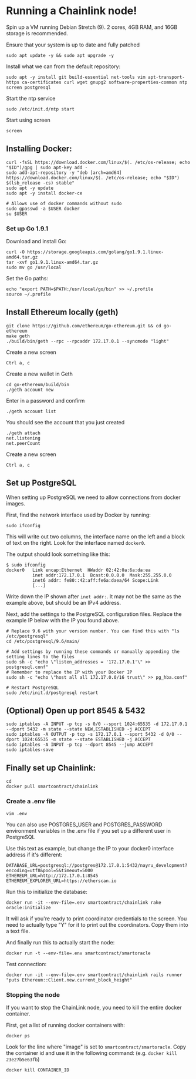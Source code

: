 # Running a Chainlink node!

Spin up a VM running Debian Stretch (9). 2 cores, 4GB RAM, and 16GB storage is recommended.

Ensure that your system is up to date and fully patched

```script
sudo apt update -y && sudo apt upgrade -y
```

Install what we can from the default repository:

```shell
sudo apt -y install git build-essential net-tools vim apt-transport-https ca-certificates curl wget gnupg2 software-properties-common ntp screen postgresql
```

Start the ntp service

```shell
sudo /etc/init.d/ntp start
```

Start using screen

```shell
screen
```

## Installing Docker:

```shell
curl -fsSL https://download.docker.com/linux/$(. /etc/os-release; echo "$ID")/gpg | sudo apt-key add -
sudo add-apt-repository -y "deb [arch=amd64] https://download.docker.com/linux/$(. /etc/os-release; echo "$ID") $(lsb_release -cs) stable"
sudo apt -y update
sudo apt -y install docker-ce

# Allows use of docker commands without sudo
sudo gpasswd -a $USER docker
su $USER
```

### Set up Go 1.9.1

Download and install Go:

```shell
curl -O https://storage.googleapis.com/golang/go1.9.1.linux-amd64.tar.gz
tar -xvf go1.9.1.linux-amd64.tar.gz
sudo mv go /usr/local
```

Set the Go paths:

```shell
echo "export PATH=$PATH:/usr/local/go/bin" >> ~/.profile
source ~/.profile
```

## Install Ethereum locally (geth)

```shell
git clone https://github.com/ethereum/go-ethereum.git && cd go-ethereum
make geth
./build/bin/geth --rpc --rpcaddr 172.17.0.1 --syncmode "light"
```

Create a new screen

```shell
Ctrl a, c
```

Create a new wallet in Geth

```shell
cd go-ethereum/build/bin
./geth account new
```

Enter in a password and confirm

```shell
./geth account list
```

You should see the account that you just created

```shell
./geth attach
net.listening
net.peerCount
```

Create a new screen

```shell
Ctrl a, c
```
 
## Set up PostgreSQL

When setting up PostgreSQL we need to allow connections from docker images.

First, find the network interface used by Docker by running:

```shell
sudo ifconfig
```

This will write out two columns, the interface name on the left and a block of text on the right. Look for the interface named `docker0`.

The output should look something like this:

```shell
$ sudo ifconfig
docker0   Link encap:Ethernet  HWaddr 02:42:0a:6a:da:ea  
          inet addr:172.17.0.1  Bcast:0.0.0.0  Mask:255.255.0.0
          inet6 addr: fe80::42:aff:fe6a:daea/64 Scope:Link
          [...]
```

Write down the IP shown after `inet addr:`. It may not be the same as the example above, but should be an IPv4 address.

Next, add the settings to the PostgreSQL configuration files. Replace the example IP below with the IP you found above.

```shell
# Replace 9.6 with your version number. You can find this with "ls /etc/postgresql"
cd /etc/postgresql/9.6/main/

# Add settings by running these commands or manually appending the setting lines to the files
sudo sh -c "echo \"listen_addresses = '172.17.0.1'\" >> postgresql.conf"
# Remember to replace the IP with your Docker IP
sudo sh -c "echo \"host all all 172.17.0.0/16 trust\" >> pg_hba.conf"

# Restart PostgreSQL
sudo /etc/init.d/postgresql restart
```

## (Optional) Open up port 8545 & 5432

```shell
sudo iptables -A INPUT -p tcp -s 0/0 --sport 1024:65535 -d 172.17.0.1  --dport 5432 -m state --state NEW,ESTABLISHED -j ACCEPT
sudo iptables -A OUTPUT -p tcp -s 172.17.0.1 --sport 5432 -d 0/0 --dport 1024:65535 -m state --state ESTABLISHED -j ACCEPT
sudo iptables -A INPUT -p tcp --dport 8545 --jump ACCEPT
sudo iptables-save
```

## Finally set up Chainlink:

```shell
cd
docker pull smartcontract/chainlink
```

### Create a .env file

```shell
vim .env
```
You can also use POSTGRES_USER and POSTGRES_PASSWORD environment variables in the .env file if you set up a different user in PostgreSQL

Use this text as example, but change the IP to your docker0 interface address if it's different:

```shell
DATABASE_URL=postgresql://postgres@172.17.0.1:5432/nayru_development?encoding=utf8&pool=5&timeout=5000
ETHEREUM_URL=http://172.17.0.1:8545
ETHEREUM_EXPLORER_URL=https://etherscan.io
```

Run this to initialize the database:

```shell
docker run -it --env-file=.env smartcontract/chainlink rake oracle:initialize
```

It will ask if you're ready to print coordinator credentials to the screen. You need to actually type "Y" for it to print out the coordinators. Copy them into a text file.

And finally run this to actually start the node:

```shell
docker run -t --env-file=.env smartcontract/smartoracle
```

Test connection:

```shell
docker run -it --env-file=.env smartcontract/chainlink rails runner "puts Ethereum::Client.new.current_block_height"
```

### Stopping the node

If you want to stop the ChainLink node, you need to kill the entire docker container.

First, get a list of running docker containers with:

```shell
docker ps
```

Look for the line where "image" is set to `smartcontract/smartoracle`.
Copy the container id and use it in the following command: (e.g. `docker kill 23e27b5e63fb`)

```shell
docker kill CONTAINER_ID
```
